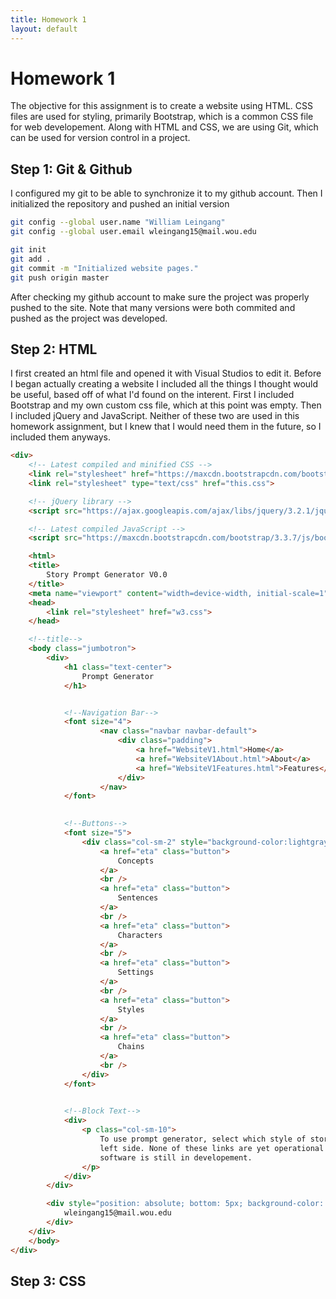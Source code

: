 ```yaml
---
title: Homework 1
layout: default
---
```

# Homework 1 

The objective for this assignment is to create a website using HTML. CSS files are used for styling, primarily 
Bootstrap, which is a common CSS file for web developement. Along with HTML and CSS, we are using Git, which 
can be used for version control in a project.

##	Step 1: Git & Github

I configured my git to be able to synchronize it to my github account. Then I initialized the repository and
pushed an initial version 

```bash
git config --global user.name "William Leingang"
git config --global user.email wleingang15@mail.wou.edu

git init
git add .
git commit -m "Initialized website pages."
git push origin master
```

After checking my github account to make sure the project was properly pushed to the site. Note that many versions were 
both commited and pushed as the project was developed.

##	Step 2: HTML
I first created an html file and opened it with Visual Studios to edit it. Before I began actually creating a website
I included all the things I thought would be useful, based off of what I'd found on the interent. First I included
Bootstrap and my own custom css file, which at this point was empty. Then I included jQuery and JavaScript. Neither of
these two are used in this homework assignment, but I knew that I would need them in the future, so I included them
anyways.

```html
<div>
    <!-- Latest compiled and minified CSS -->
    <link rel="stylesheet" href="https://maxcdn.bootstrapcdn.com/bootstrap/3.3.7/css/bootstrap.min.css">
    <link rel="stylesheet" type="text/css" href="this.css">

    <!-- jQuery library -->
    <script src="https://ajax.googleapis.com/ajax/libs/jquery/3.2.1/jquery.min.js"></script>

    <!-- Latest compiled JavaScript -->
    <script src="https://maxcdn.bootstrapcdn.com/bootstrap/3.3.7/js/bootstrap.min.js"></script>
```

```html
    <html>
    <title>
        Story Prompt Generator V0.0
    </title>
    <meta name="viewport" content="width=device-width, initial-scale=1">
    <head>
        <link rel="stylesheet" href="w3.css">
    </head>
```

```html
    <!--title-->
    <body class="jumbotron">
        <div>
            <h1 class="text-center">
                Prompt Generator
            </h1>


            <!--Navigation Bar-->
            <font size="4">
                    <nav class="navbar navbar-default">
                        <div class="padding">
                            <a href="WebsiteV1.html">Home</a> 
                            <a href="WebsiteV1About.html">About</a> 
                            <a href="WebsiteV1Features.html">Features</a>
                        </div>
                    </nav>
            </font>
            

            <!--Buttons-->
            <font size="5">
                <div class="col-sm-2" style="background-color:lightgray">
                    <a href="eta" class="button">
                        Concepts
                    </a>
                    <br />
                    <a href="eta" class="button">
                        Sentences
                    </a>
                    <br />
                    <a href="eta" class="button">
                        Characters
                    </a>
                    <br />
                    <a href="eta" class="button">
                        Settings
                    </a>
                    <br />
                    <a href="eta" class="button">
                        Styles
                    </a>
                    <br />
                    <a href="eta" class="button">
                        Chains
                    </a>
                    <br />
                </div>
            </font>

            
            <!--Block Text-->
            <div>
                <p class="col-sm-10">
                    To use prompt generator, select which style of story prompt you want to have generated on the 
                    left side. None of these links are yet operational due to the actual prompt generating
                    software is still in developement.
                </p>
            </div>
        </div>

        <div style="position: absolute; bottom: 5px; background-color: white">
            wleingang15@mail.wou.edu
        </div>
    </div>
    </body>
</div>
```

##	Step 3: CSS




